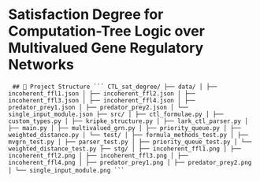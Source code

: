 # Satisfaction Degree for Computation-Tree Logic over Multivalued Gene Regulatory Networks

<pre lang="markdown"> <code>## 📁 Project Structure ``` CTL_sat_degree/ ├── data/ │ ├── incoherent_ffl1.json │ ├── incoherent_ffl2.json │ ├── incoherent_ffl3.json │ ├── incoherent_ffl4.json │ ├── predator_prey1.json │ ├── predator_prey2.json │ └── single_input_module.json ├── src/ │ ├── ctl_formulae.py │ ├── custom_types.py │ ├── kripke_structure.py │ ├── lark_ctl_parser.py │ ├── main.py │ ├── multivalued_grn.py │ ├── priority_queue.py │ ├── weighted_distance.py │ └── test/ │ ├── formula_methods_test.py │ ├── mvgrn_test.py │ ├── parser_test.py │ ├── priority_queue_test.py │ └── weighted_distance_test.py ├── stg/ │ ├── incoherent_ffl1.png │ ├── incoherent_ffl2.png │ ├── incoherent_ffl3.png │ ├── incoherent_ffl4.png │ ├── predator_prey1.png │ ├── predator_prey2.png │ └── single_input_module.png ``` </code> </pre>
